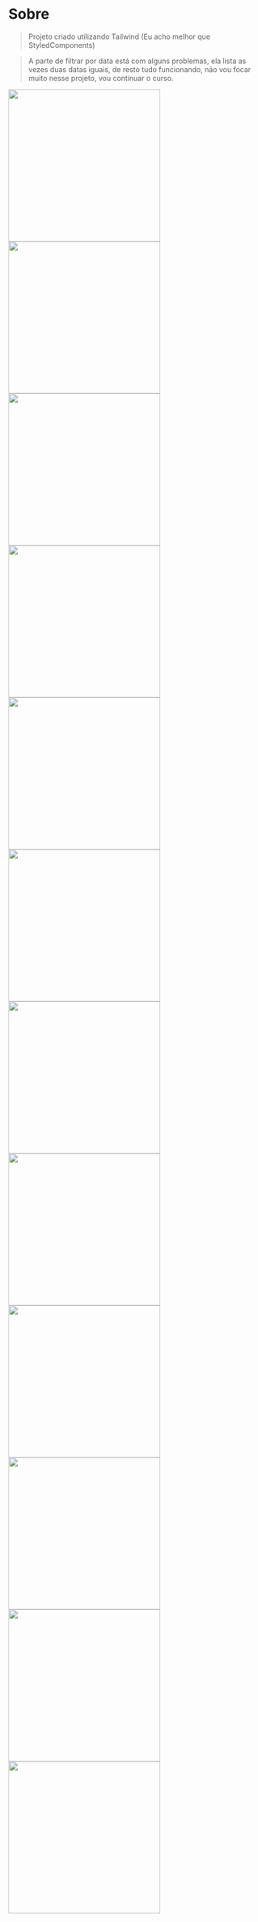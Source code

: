 # Sobre

> Projeto criado utilizando Tailwind (Eu acho melhor que StyledComponents)

> A parte de filtrar por data está com alguns problemas, ela lista as vezes duas datas iguais, de resto tudo funcionando, não vou focar muito nesse projeto, vou continuar o curso.

<img src="https://github.com/user-attachments/assets/96f43595-cfa0-4b7f-b046-2185f9b33ee3" width="300"/>
<img src="https://github.com/user-attachments/assets/b7a11a08-1e44-4749-aeba-4a640b35b93d" width="300"/>
<img src="https://github.com/user-attachments/assets/6cc6c913-032f-45b4-afad-1c38989a247e" width="300"/>
<img src="https://github.com/user-attachments/assets/3b90da50-8290-46b5-b5e5-cf2eadb3198d" width="300"/>
<img src="https://github.com/user-attachments/assets/be2f5f66-43ef-411f-930a-75eb84d4a824" width="300"/>
<img src="https://github.com/user-attachments/assets/77b65581-d285-4384-ab29-0ac3c70efb96" width="300"/>
<img src="https://github.com/user-attachments/assets/4209766f-d859-4769-a1f9-a1b40fdb727f" width="300"/>
<img src="https://github.com/user-attachments/assets/9fe36559-b644-476d-8953-aae894fac481" width="300"/>
<img src="https://github.com/user-attachments/assets/23e1ba54-cfcd-4c89-8f2f-f73141d53a84" width="300"/>
<img src="https://github.com/user-attachments/assets/9656ba69-3ca4-4e8b-b5b1-e921ab67eb67" width="300"/>
<img src="https://github.com/user-attachments/assets/411fce3d-7d77-4e26-b57e-c79a47a9915a" width="300"/>
<img src="https://github.com/user-attachments/assets/84705935-bb5d-4319-9134-fbda932cc7d9" width="300"/>

